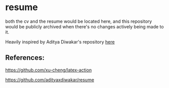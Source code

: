 # resume
both the cv and the resume would be located here, and this repository would be publicly archived when there's no changes actively being made to it.

Heavily inspired by Aditya Diwakar's repository [here](https://github.com/adityaxdiwakar/resume)



## References: 
https://github.com/xu-cheng/latex-action

https://github.com/adityaxdiwakar/resume
